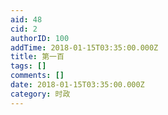```yaml
---
aid: 48
cid: 2
authorID: 100
addTime: 2018-01-15T03:35:00.000Z
title: 第一百
tags: []
comments: []
date: 2018-01-15T03:35:00.000Z
category: 时政
---
```



